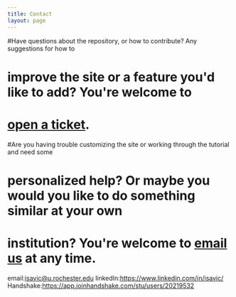 ```yaml
---
title: Contact 
layout: page
---
```


#Have questions about the repository, or how to contribute? Any suggestions for how to 
 # improve the site or a feature you'd like to add? You're welcome to 
 # <a target="_blank" href="https://github.com/rochester-rcl/rochester-rcl.github.io/issues/new">open a ticket</a>.

#Are you having trouble customizing the site or working through the tutorial and need some
#  personalized help? Or maybe you would you like to do something similar at your own
#  institution? You're welcome to <a href="mailto:ssiddiqui@library.rochester.edu">email us</a> at any time. 

email:isavic@u.rochester.edu
linkedIn:https://www.linkedin.com/in/isavic/
Handshake:https://app.joinhandshake.com/stu/users/20219532
